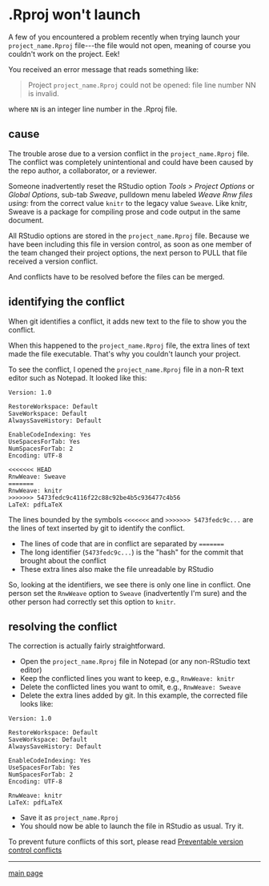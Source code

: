 
.Rproj won't launch
===================

A few of you encountered a problem recently when trying launch your `project_name.Rproj` file---the file would not open, meaning of course you couldn't work on the project. Eek!

You received an error message that reads something like:

> Project `project_name.Rproj` could not be opened: file line number NN is invalid.

where `NN` is an integer line number in the .Rproj file.

cause
-----

The trouble arose due to a version conflict in the `project_name.Rproj` file. The conflict was completely unintentional and could have been caused by the repo author, a collaborator, or a reviewer.

Someone inadvertently reset the RStudio option *Tools &gt; Project Options* or *Global Options*, sub-tab *Sweave*, pulldown menu labeled *Weave Rnw files using:* from the correct value `knitr` to the legacy value `Sweave`. Like knitr, Sweave is a package for compiling prose and code output in the same document.

All RStudio options are stored in the `project_name.Rproj` file. Because we have been including this file in version control, as soon as one member of the team changed their project options, the next person to PULL that file received a version conflict.

And conflicts have to be resolved before the files can be merged.

identifying the conflict
------------------------

When git identifies a conflict, it adds new text to the file to show you the conflict.

When this happened to the `project_name.Rproj` file, the extra lines of text made the file executable. That's why you couldn't launch your project.

To see the conflict, I opened the `project_name.Rproj` file in a non-R text editor such as Notepad. It looked like this:

    Version: 1.0

    RestoreWorkspace: Default
    SaveWorkspace: Default
    AlwaysSaveHistory: Default

    EnableCodeIndexing: Yes
    UseSpacesForTab: Yes
    NumSpacesForTab: 2
    Encoding: UTF-8

    <<<<<<< HEAD
    RnwWeave: Sweave
    =======
    RnwWeave: knitr
    >>>>>>> 5473fedc9c4116f22c88c92be4b5c936477c4b56
    LaTeX: pdfLaTeX

The lines bounded by the symbols `<<<<<<<` and `>>>>>>> 5473fedc9c...` are the lines of text inserted by git to identify the conflict.

-   The lines of code that are in conflict are separated by `=======`
-   The long identifier (`5473fedc9c...`) is the "hash" for the commit that brought about the conflict
-   These extra lines also make the file unreadable by RStudio

So, looking at the identifiers, we see there is only one line in conflict. One person set the `RnwWeave` option to `Sweave` (inadvertently I'm sure) and the other person had correctly set this option to `knitr`.

resolving the conflict
----------------------

The correction is actually fairly straightforward.

-   Open the `project_name.Rproj` file in Notepad (or any non-RStudio text editor)
-   Keep the conflicted lines you want to keep, e.g., `RnwWeave: knitr`
-   Delete the conflicted lines you want to omit, e.g., `RnwWeave: Sweave`
-   Delete the extra lines added by git. In this example, the corrected file looks like:

<!-- -->

    Version: 1.0

    RestoreWorkspace: Default
    SaveWorkspace: Default
    AlwaysSaveHistory: Default

    EnableCodeIndexing: Yes
    UseSpacesForTab: Yes
    NumSpacesForTab: 2
    Encoding: UTF-8

    RnwWeave: knitr
    LaTeX: pdfLaTeX

-   Save it as `project_name.Rproj`
-   You should now be able to launch the file in RStudio as usual. Try it.

To prevent future conflicts of this sort, please read [Preventable version control conflicts](cm044_preventable-vc-conflicts.md)

------------------------------------------------------------------------

[main page](../README.md)
